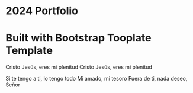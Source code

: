 # 2024 Portfolio
# Built with Bootstrap Tooplate Template

Cristo Jesús, eres mi plenitud
Cristo Jesús, eres mi plenitud

Si te tengo a ti, lo tengo todo
Mi amado, mi tesoro
Fuera de ti, nada deseo, Señor